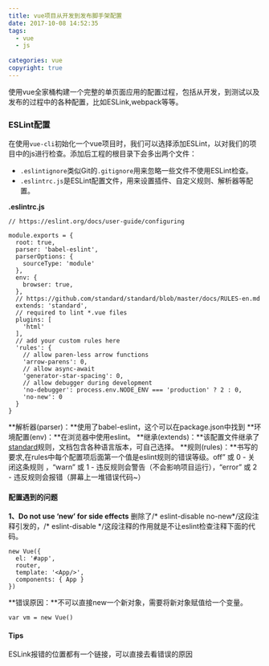 ```yaml
---
title: vue项目从开发到发布脚手架配置
date: 2017-10-08 14:52:35
tags: 
  - vue 
  - js
  
categories: vue
copyright: true
---
```


使用vue全家桶构建一个完整的单页面应用的配置过程，包括从开发，到测试以及发布的过程中的各种配置，比如ESLink,webpack等等。

<!--more-->

### ESLint配置

在使用`vue-cli`初始化一个vue项目时，我们可以选择添加ESLint，以对我们的项目中的js进行检查。添加后工程的根目录下会多出两个文件：
* `.eslintignore`类似Git的`.gitignore`用来忽略一些文件不使用ESLint检查。
* `.eslintrc.js`是ESLint配置文件，用来设置插件、自定义规则、解析器等配置。

**.eslintrc.js**
```
// https://eslint.org/docs/user-guide/configuring

module.exports = {
  root: true,
  parser: 'babel-eslint',
  parserOptions: {
    sourceType: 'module'
  },
  env: {
    browser: true,
  },
  // https://github.com/standard/standard/blob/master/docs/RULES-en.md
  extends: 'standard',
  // required to lint *.vue files
  plugins: [
    'html'
  ],
  // add your custom rules here
  'rules': {
    // allow paren-less arrow functions
    'arrow-parens': 0,
    // allow async-await
    'generator-star-spacing': 0,
    // allow debugger during development
    'no-debugger': process.env.NODE_ENV === 'production' ? 2 : 0,
    'no-new': 0
  }
}

```

**解析器(parser)：**使用了babel-eslint，这个可以在package.json中找到
**环境配置(env)：**在浏览器中使用eslint。 
**继承(extends)：**该配置文件继承了[standard](https://github.com/standard/standard/tree/master/docs)规则，文档包含各种语言版本，可自己选择。
**规则(rules)：**书写的要求,在rules中每个配置项后面第一个值是eslint规则的错误等级。off” 或 0 - 关闭这条规则 ，“warn” 或 1 - 违反规则会警告（不会影响项目运行），“error” 或 2 - 违反规则会报错（屏幕上一堆错误代码~）

#### 配置遇到的问题

**1、Do not use ‘new’ for side effects**
删除了/* eslint-disable no-new*/这段注释引发的，/* eslint-disable */这段注释的作用就是不让eslint检查注释下面的代码。
```
new Vue({
  el: '#app',
  router,
  template: '<App/>',
  components: { App }
})
```
**错误原因：**不可以直接new一个新对象，需要将新对象赋值给一个变量。
```
var vm = new Vue()
```

#### Tips
ESLink报错的位置都有一个链接，可以直接去看错误的原因
